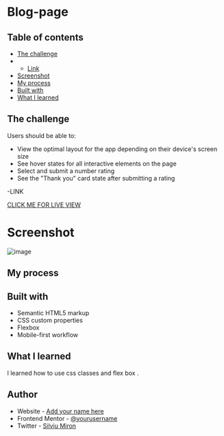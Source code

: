 # Blog-page

## Table of contents


  - [The challenge](#the-challenge)
  -  - [Link](#link)
  - [Screenshot](#screenshot)
  - [My process](#my-process)
  - [Built with](#built-with)
  - [What I learned](#what-i-learned)


## The challenge

Users should be able to:

- View the optimal layout for the app depending on their device's screen size
- See hover states for all interactive elements on the page
- Select and submit a number rating
- See the "Thank you" card state after submitting a rating



-LINK

[CLICK ME FOR LIVE VIEW](https://miron-silviu.github.io/Blog-page/)

# Screenshot

![image](https://github.com/Miron-Silviu/Blog-page/assets/119732322/240611a7-f9a3-4b81-9c48-dfbfe15c9cee)



## My process

## Built with

- Semantic HTML5 markup
- CSS custom properties
- Flexbox
- Mobile-first workflow


## What I learned

I learned how to use css classes and flex box . 

## Author

- Website - [Add your name here](https://www.your-site.com)
- Frontend Mentor - [@yourusername](https://www.frontendmentor.io/profile/yourusername)
- Twitter - [Silviu Miron](https://x.com/silviuumiron)
